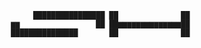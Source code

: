 ```                                                          
                               ████████████████ ██              ██ 
                          ▆▆                 ██ ██▆▆▆▆▆▆▆▆▆▆▆▆▆▆██
                          ███████████████       ██              ██
```

